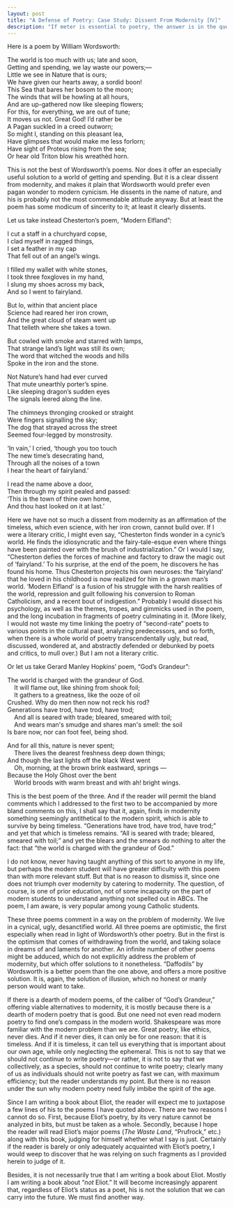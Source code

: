 ```yaml
---
layout: post
title: "A Defense of Poetry: Case Study: Dissent From Modernity [Ⅳ]"
description: "If meter is essential to poetry, the answer is in the question..."
---
```


Here is a poem by William Wordsworth:

The world is too much with us; late and soon,  
Getting and spending, we lay waste our powers;—  
Little we see in Nature that is ours;  
We have given our hearts away, a sordid boon!  
This Sea that bares her bosom to the moon;  
The winds that will be howling at all hours,  
And are up-gathered now like sleeping flowers;  
For this, for everything, we are out of tune;  
It moves us not. Great God! I’d rather be  
A Pagan suckled in a creed outworn;  
So might I, standing on this pleasant lea,  
Have glimpses that would make me less forlorn;  
Have sight of Proteus rising from the sea;  
Or hear old Triton blow his wreathèd horn.  

This is not the best of Wordsworth’s poems. Nor does it offer an especially useful solution to a world of getting and spending. But it is a clear dissent from modernity, and makes it plain that Wordsworth would prefer even pagan wonder to modern cynicism. He dissents in the name of nature, and his is probably not the most commendable attitude anyway. But at least the poem has some modicum of sincerity to it; at least it clearly dissents.

Let us take instead Chesterton’s poem, “Modern Elfland”:

I cut a staff in a churchyard copse,  
I clad myself in ragged things,  
I set a feather in my cap  
That fell out of an angel’s wings.  

I filled my wallet with white stones,  
I took three foxgloves in my hand,  
I slung my shoes across my back,  
And so I went to fairyland.  

But lo, within that ancient place  
Science had reared her iron crown,  
And the great cloud of steam went up  
That telleth where she takes a town.  

But cowled with smoke and starred with lamps,  
That strange land’s light was still its own;  
The word that witched the woods and hills  
Spoke in the iron and the stone.  

Not Nature’s hand had ever curved  
That mute unearthly porter’s spine.  
Like sleeping dragon’s sudden eyes  
The signals leered along the line.  

The chimneys thronging crooked or straight  
Were fingers signalling the sky;  
The dog that strayed across the street  
Seemed four-legged by monstrosity.  

‘In vain,’ I cried, ‘though you too touch  
The new time’s desecrating hand,  
Through all the noises of a town  
I hear the heart of fairyland.’  

I read the name above a door,  
Then through my spirit pealed and passed:  
‘This is the town of thine own home,  
And thou hast looked on it at last.’  

Here we have not so much a dissent from modernity as an affirmation of the timeless, which even science, with her iron crown, cannot build over. If I were a literary critic, I might even say, “Chesterton finds wonder in a cynic’s world. He finds the idiosyncratic and the fairy-tale-esque even where things have been painted over with the brush of industrialization.” Or I would I say, “Chesterton defies the forces of machine and factory to draw the magic out of ‘fairyland.’ To his surprise, at the end of the poem, he discovers he has found his home. Thus Chesterton projects his own neuroses: the ‘fairyland’ that he loved in his childhood is now realized for him in a grown man’s world. ‘Modern Elfland’ is a fusion of his struggle with the harsh realities of the world, repression and guilt following his conversion to Roman Catholicism, and a recent bout of indigestion.” Probably I would dissect his psychology, as well as the themes, tropes, and gimmicks used in the poem, and the long incubation in fragments of poetry culminating in it. (More likely, I would not waste my time linking the poetry of “second-rate” poets to various points in the cultural past, analyzing predecessors, and so forth, when there is a whole world of poetry transcendentally ugly, but read, discussed, wondered at, and abstractly defended or debunked by poets and critics, to mull over.) But I am not a literary critic.

Or let us take Gerard Manley Hopkins’ poem, “God’s Grandeur”:

The world is charged with the grandeur of God.  
&nbsp; &nbsp; It will flame out, like shining from shook foil;  
&nbsp; &nbsp; It gathers to a greatness, like the ooze of oil  
Crushed. Why do men then now not reck his rod?  
Generations have trod, have trod, have trod;  
&nbsp; &nbsp; And all is seared with trade; bleared, smeared with toil;  
&nbsp; &nbsp; And wears man's smudge and shares man's smell: the soil  
Is bare now, nor can foot feel, being shod.  

And for all this, nature is never spent;  
&nbsp; &nbsp; There lives the dearest freshness deep down things;  
And though the last lights off the black West went  
&nbsp; &nbsp; Oh, morning, at the brown brink eastward, springs —  
Because the Holy Ghost over the bent  
&nbsp; &nbsp; World broods with warm breast and with ah! bright wings.  

This is the best poem of the three. And if the reader will permit the bland comments which I addressed to the first two to be accompanied by more bland comments on this, I shall say that it, again, finds in modernity something seemingly antithetical to the modern spirit, which is able to survive by being timeless. “Generations have trod, have trod, have trod;” and yet that which is timeless remains. “All is seared with trade; bleared, smeared with toil;” and yet the blears and the smears do nothing to alter the fact: that “the world is charged with the grandeur of God.”

I do not know, never having taught anything of this sort to anyone in my life, but perhaps the modern student will have greater difficulty with this poem than with more relevant stuff. But that is no reason to dismiss it, since one does not triumph over modernity by catering to modernity. The question, of course, is one of prior education, not of some incapacity on the part of modern students to understand anything not spelled out in ABCs. The poem, I am aware, is very popular among young Catholic students.

These three poems comment in a way on the problem of modernity. We live in a cynical, ugly, desanctified world. All three poems are optimistic, the first especially when read in light of Wordsworth’s other poetry. But in the first is the optimism that comes of withdrawing from the world, and taking solace in dreams of and laments for another. An infinite number of other poems might be adduced, which do not explicitly address the problem of modernity, but which offer solutions to it nonetheless. “Daffodils” by Wordsworth is a better poem than the one above, and offers a more positive solution. It is, again, the solution of illusion, which no honest or manly person would want to take.

If there is a dearth of modern poems, of the caliber of “God’s Grandeur,” offering viable alternatives to modernity, it is mostly because there is a dearth of modern poetry that is good. But one need not even read modern poetry to find one’s compass in the modern world. Shakespeare was more familiar with the modern problem than we are. Great poetry, like ethics, never dies. And if it never dies, it can only be for one reason: that it is timeless. And if it is timeless, it can tell us everything that is important about our own age, while only neglecting the ephemeral. This is not to say that we should not continue to write poetry—or rather, it is not to say that we collectively, as a species, should not continue to write poetry; clearly many of us as individuals should not write poetry as fast we can, with maximum efficiency; but the reader understands my point. But there is no reason under the sun why modern poetry need fully imbibe the spirit of the age.

Since I am writing a book about Eliot, the reader will expect me to juxtapose a few lines of his to the poems I have quoted above. There are two reasons I cannot do so. First, because Eliot’s poetry, by its very nature cannot be analyzed in bits, but must be taken as a whole. Secondly, because I hope the reader will read Eliot’s major poems (_The Waste Land_, “Prufrock,” etc.) along with this book, judging for himself whether what I say is just. Certainly if the reader is barely or only adequately acquainted with Eliot’s poetry, I would weep to discover that he was relying on such fragments as I provided herein to judge of it.

Besides, it is not necessarily true that I am writing a book about Eliot. Mostly I am writing a book about “_not_ Eliot.” It will become increasingly apparent that, regardless of Eliot’s status as a poet, his is not the solution that we can carry into the future. We must find another way.
